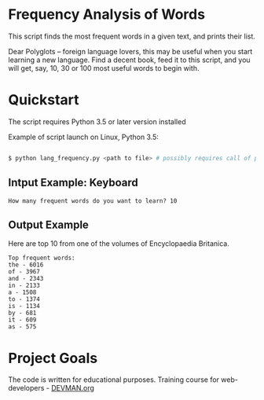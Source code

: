 # Frequency Analysis of Words

This script finds the most frequent words in a given text, and prints their list.

Dear Polyglots – foreign language lovers, this may be useful when you start learning a new language. Find a decent book, feed it to this script, and you will get, say, 10, 30 or 100 most useful words to begin with.

# Quickstart

The script requires Python 3.5 or later version installed

Example of script launch on Linux, Python 3.5:

```bash

$ python lang_frequency.py <path to file> # possibly requires call of python3 executive instead of just python

```
 
## Intput Example: Keyboard

    How many frequent words do you want to learn? 10

## Output Example

Here are top 10 from one of the volumes of Encyclopaedia Britanica.

    Top frequent words:
    the - 6016
    of - 3967
    and - 2343
    in - 2133
    a - 1508
    to - 1374
    is - 1134
    by - 681
    it - 609
    as - 575
    

# Project Goals

The code is written for educational purposes. Training course for web-developers - [DEVMAN.org](https://devman.org)
